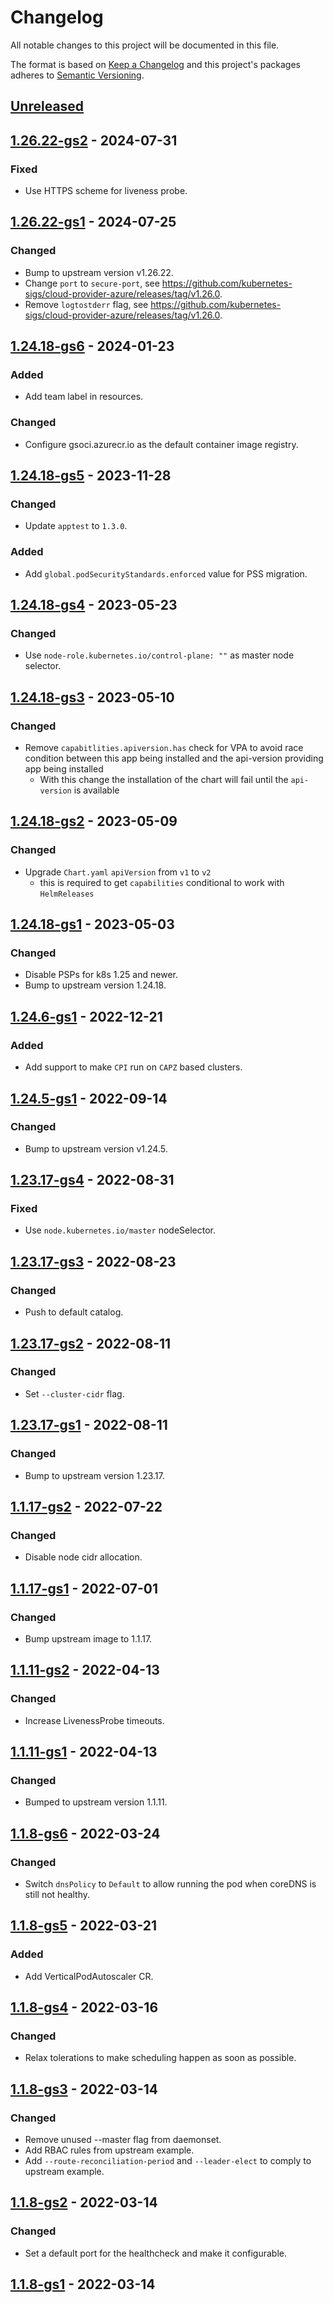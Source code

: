 # Changelog

All notable changes to this project will be documented in this file.

The format is based on [Keep a Changelog](http://keepachangelog.com/en/1.0.0/)
and this project's packages adheres to [Semantic Versioning](http://semver.org/spec/v2.0.0.html).

## [Unreleased]

## [1.26.22-gs2] - 2024-07-31

### Fixed

- Use HTTPS scheme for liveness probe.

## [1.26.22-gs1] - 2024-07-25

### Changed

- Bump to upstream version v1.26.22.
- Change `port` to `secure-port`, see https://github.com/kubernetes-sigs/cloud-provider-azure/releases/tag/v1.26.0.
- Remove `logtostderr` flag, see https://github.com/kubernetes-sigs/cloud-provider-azure/releases/tag/v1.26.0. 

## [1.24.18-gs6] - 2024-01-23

### Added

- Add team label in resources.

### Changed

- Configure gsoci.azurecr.io as the default container image registry.

## [1.24.18-gs5] - 2023-11-28

### Changed

- Update `apptest` to `1.3.0`.

### Added

- Add `global.podSecurityStandards.enforced` value for PSS migration.

## [1.24.18-gs4] - 2023-05-23

### Changed

- Use `node-role.kubernetes.io/control-plane: ""` as master node selector.

## [1.24.18-gs3] - 2023-05-10

### Changed

- Remove `capabitlities.apiversion.has` check for VPA to avoid race condition between this app being installed and the api-version providing app being installed
  - With this change the installation of the chart will fail until the `api-version` is available

## [1.24.18-gs2] - 2023-05-09

### Changed

- Upgrade `Chart.yaml` `apiVersion` from `v1` to `v2` 
  - this is required to get `capabilities` conditional to work with `HelmReleases`

## [1.24.18-gs1] - 2023-05-03

### Changed

- Disable PSPs for k8s 1.25 and newer.
- Bump to upstream version 1.24.18.

## [1.24.6-gs1] - 2022-12-21

### Added

- Add support to make `CPI` run on `CAPZ` based clusters.

## [1.24.5-gs1] - 2022-09-14

### Changed

- Bump to upstream version v1.24.5.

## [1.23.17-gs4] - 2022-08-31

### Fixed

- Use `node.kubernetes.io/master` nodeSelector.

## [1.23.17-gs3] - 2022-08-23

### Changed

- Push to default catalog.

## [1.23.17-gs2] - 2022-08-11

### Changed

- Set `--cluster-cidr` flag.

## [1.23.17-gs1] - 2022-08-11

### Changed

- Bump to upstream version 1.23.17.

## [1.1.17-gs2] - 2022-07-22

### Changed

- Disable node cidr allocation.

## [1.1.17-gs1] - 2022-07-01

### Changed

- Bump upstream image to 1.1.17.

## [1.1.11-gs2] - 2022-04-13

### Changed

- Increase LivenessProbe timeouts.

## [1.1.11-gs1] - 2022-04-13

### Changed

- Bumped to upstream version 1.1.11.

## [1.1.8-gs6] - 2022-03-24

### Changed

- Switch `dnsPolicy` to `Default` to allow running the pod when coreDNS is still not healthy.

## [1.1.8-gs5] - 2022-03-21

### Added

- Add VerticalPodAutoscaler CR.

## [1.1.8-gs4] - 2022-03-16

### Changed

- Relax tolerations to make scheduling happen as soon as possible.

## [1.1.8-gs3] - 2022-03-14

### Changed

- Remove unused --master flag from daemonset.
- Add RBAC rules from upstream example.
- Add `--route-reconciliation-period` and `--leader-elect` to comply to upstream example.

## [1.1.8-gs2] - 2022-03-14

### Changed

- Set a default port for the healthcheck and make it configurable.

## [1.1.8-gs1] - 2022-03-14

[Unreleased]: https://github.com/giantswarm/azure-cloud-controller-manager-app/compare/v1.26.22-gs2...HEAD
[1.26.22-gs2]: https://github.com/giantswarm/azure-cloud-controller-manager-app/compare/v1.26.22-gs1...v1.26.22-gs2
[1.26.22-gs1]: https://github.com/giantswarm/azure-cloud-controller-manager-app/compare/v1.24.18-gs6...v1.26.22-gs1
[1.24.18-gs6]: https://github.com/giantswarm/azure-cloud-controller-manager-app/compare/v1.24.18-gs5...v1.24.18-gs6
[1.24.18-gs5]: https://github.com/giantswarm/azure-cloud-controller-manager-app/compare/v1.24.18-gs4...v1.24.18-gs5
[1.24.18-gs4]: https://github.com/giantswarm/azure-cloud-controller-manager-app/compare/v1.24.18-gs3...v1.24.18-gs4
[1.24.18-gs3]: https://github.com/giantswarm/azure-cloud-controller-manager-app/compare/v1.24.18-gs2...v1.24.18-gs3
[1.24.18-gs2]: https://github.com/giantswarm/azure-cloud-controller-manager-app/compare/v1.24.18-gs1...v1.24.18-gs2
[1.24.18-gs1]: https://github.com/giantswarm/azure-cloud-controller-manager-app/compare/v1.24.6-gs1...v1.24.18-gs1
[1.24.6-gs1]: https://github.com/giantswarm/azure-cloud-controller-manager-app/compare/v1.24.5-gs1...v1.24.6-gs1
[1.24.5-gs1]: https://github.com/giantswarm/azure-cloud-controller-manager-app/compare/v1.23.17-gs4...v1.24.5-gs1
[1.23.17-gs4]: https://github.com/giantswarm/azure-cloud-controller-manager-app/compare/v1.23.17-gs3...v1.23.17-gs4
[1.23.17-gs3]: https://github.com/giantswarm/azure-cloud-controller-manager-app/compare/v1.23.17-gs2...v1.23.17-gs3
[1.23.17-gs2]: https://github.com/giantswarm/azure-cloud-controller-manager-app/compare/v1.23.17-gs1...v1.23.17-gs2
[1.23.17-gs1]: https://github.com/giantswarm/azure-cloud-controller-manager-app/compare/v1.1.17-gs2...v1.23.17-gs1
[1.1.17-gs2]: https://github.com/giantswarm/azure-cloud-controller-manager-app/compare/v1.1.17-gs1...v1.1.17-gs2
[1.1.17-gs1]: https://github.com/giantswarm/azure-cloud-controller-manager-app/compare/v1.1.11-gs2...v1.1.17-gs1
[1.1.11-gs2]: https://github.com/giantswarm/azure-cloud-controller-manager-app/compare/v1.1.11-gs1...v1.1.11-gs2
[1.1.11-gs1]: https://github.com/giantswarm/azure-cloud-controller-manager-app/compare/v1.1.8-gs6...v1.1.11-gs1
[1.1.8-gs6]: https://github.com/giantswarm/azure-cloud-controller-manager-app/compare/v1.1.8-gs5...v1.1.8-gs6
[1.1.8-gs5]: https://github.com/giantswarm/azure-cloud-controller-manager-app/compare/v1.1.8-gs4...v1.1.8-gs5
[1.1.8-gs4]: https://github.com/giantswarm/azure-cloud-controller-manager-app/compare/v1.1.8-gs3...v1.1.8-gs4
[1.1.8-gs3]: https://github.com/giantswarm/azure-cloud-controller-manager-app/compare/v1.1.8-gs2...v1.1.8-gs3
[1.1.8-gs2]: https://github.com/giantswarm/azure-cloud-controller-manager-app/compare/v1.1.8-gs1...v1.1.8-gs2
[1.1.8-gs1]: https://github.com/giantswarm/azure-cloud-controller-manager-app/compare/v0.0.0...v1.1.8-gs1

